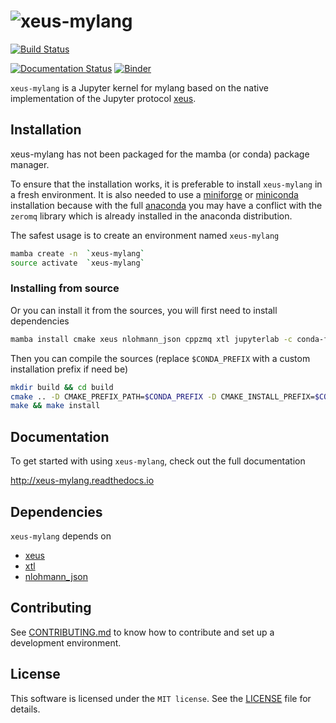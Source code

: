 # ![xeus-mylang](docs/source/xeus-python.svg)




[![Build Status](https://github.com/DerThorsten/xeus-mylang/actions/workflows/main.yml/badge.svg)](https://github.com/DerThorsten/xeus-mylang/actions/workflows/main.yml)

[![Documentation Status](http://readthedocs.org/projects/xeus-python/badge/?version=latest)](https://xeus-mylangreadthedocs.io/en/latest/?badge=latest)
[![Binder](https://mybinder.org/badge_logo.svg)](https://mybinder.org/v2/gh/DerThorsten/xeus-mylang/main?urlpath=/lab/tree/notebooks/xeus-mylang.ipynb)

`xeus-mylang` is a Jupyter kernel for mylang based on the native implementation of the
Jupyter protocol [xeus](https://github.com/jupyter-xeus/xeus).

## Installation

xeus-mylang has not been packaged for the mamba (or conda) package manager.

To ensure that the installation works, it is preferable to install `xeus-mylang` in a
fresh environment. It is also needed to use a
[miniforge](https://github.com/conda-forge/miniforge#mambaforge) or
[miniconda](https://conda.io/miniconda.html) installation because with the full
[anaconda](https://www.anaconda.com/) you may have a conflict with the `zeromq` library
which is already installed in the anaconda distribution.

The safest usage is to create an environment named `xeus-mylang`

```bash
mamba create -n  `xeus-mylang`
source activate  `xeus-mylang`
```

<!-- ### Installing from conda-forge

Then you can install in this environment `xeus-mylang` and its dependencies

```bash
mamba install`xeus-mylang` notebook -c conda-forge
``` -->

### Installing from source

Or you can install it from the sources, you will first need to install dependencies

```bash
mamba install cmake xeus nlohmann_json cppzmq xtl jupyterlab -c conda-forge
```

Then you can compile the sources (replace `$CONDA_PREFIX` with a custom installation
prefix if need be)

```bash
mkdir build && cd build
cmake .. -D CMAKE_PREFIX_PATH=$CONDA_PREFIX -D CMAKE_INSTALL_PREFIX=$CONDA_PREFIX -D CMAKE_INSTALL_LIBDIR=lib
make && make install
```

<!-- ## Trying it online

To try out xeus-mylang interactively in your web browser, just click on the binder link:
(Once Conda Package is Ready)

[![Binder](binder-logo.svg)](https://mybinder.org/v2/gh/DerThorsten/xeus-mylang/main?urlpath=/lab/tree/notebooks/xeus-mylang.ipynb) -->



## Documentation

To get started with using `xeus-mylang`, check out the full documentation

http://xeus-mylang.readthedocs.io


## Dependencies

`xeus-mylang` depends on

- [xeus](https://github.com/jupyter-xeus/xeus)
- [xtl](https://github.com/xtensor-stack/xtl)
- [nlohmann_json](https://github.com/nlohmann/json)



## Contributing

See [CONTRIBUTING.md](./CONTRIBUTING.md) to know how to contribute and set up a
development environment.

## License

This software is licensed under the `MIT license`. See the [LICENSE](LICENSE)
file for details.
